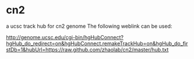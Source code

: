 # cn2
a ucsc track hub for cn2 genome
The following weblink can be used:

http://genome.ucsc.edu/cgi-bin/hgHubConnect?hgHub_do_redirect=on&hgHubConnect.remakeTrackHub=on&hgHub_do_firstDb=1&hubUrl=https://raw.github.com/zhaolab/cn2/master/hub.txt
